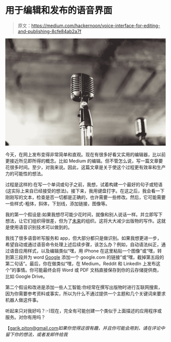 # 用于编辑和发布的语音界面

> 原文：<https://medium.com/hackernoon/voice-interface-for-editing-and-publishing-8cfe84ab2a7f>

![](img/006fd216cc1ec13ea702bf8e107649cf.png)

今天，在网上发布变得非常简单和直观。现在有很多好看又实用的编辑器，比以前更接近所见即所得的概念。比如 Medium 的编辑。但不管怎么说，写一篇文章要花很多时间。至少，对我来说。因此，这篇文章是关于使这个过程更有效率和生产力的可能性的想法。

过程是这样的:在写一个单词或句子之前，我想，试着构建一个最好的句子或短语(这实际上来自已经接受的想法)。接下来，我用键盘打字。在这之后，我会看一下刚刚写的文本，检查是否一切都是正确的，也许需要一些修改。然后，它可能需要一些样式-粗体，斜体，下划线，添加链接，图像等。

我的第一个假设是:如果我想尽可能少花时间，就像和别人说话一样。并立即写下想法，让它们组织得很差，但为了[未来](https://hackernoon.com/tagged/future)的组织。这将大大减少出版物的写作。这就是使用语音识别技术可以做到的。

我找了很多语音听写服务和 app，但大部分都只是做识别。如果我想更进一步，希望自动或通过语音命令处理上述后续步骤，该怎么办？例如，自动语法纠正，通过语音应用样式，以及编辑类似“嘿，用 iPhone 在这里粘贴一个图像”或“嘿，转到第三段并为 word [Google](https://hackernoon.com/tagged/google) 添加一个 google.com 的链接”或“嘿，截掉第五段的第二句话”。最后，你在做类似“嘿，在 Medium，Reddit 和 LinkedIn 上发布这个”的事情。你可能最终会将 Word 或 PDF 文档直接保存到你的云存储提供商，比如 Google Drive。

第二个假设和改进是添加一些人工智能:你经常在撰写出版物时进行互联网搜索，因为你需要参考资料或事实，所以为什么不通过提供一个主题和几个关键词来要求机器人做这件事。

听起来只对我好吗？:-)现在，完全有可能创建一个类似于上面描述的应用程序或服务。对你有用吗？

【garik.piton@gmail.com*如果你觉得这很有趣，并且你可能会用到，请在评论中留下你的想法，或者发邮件给我*